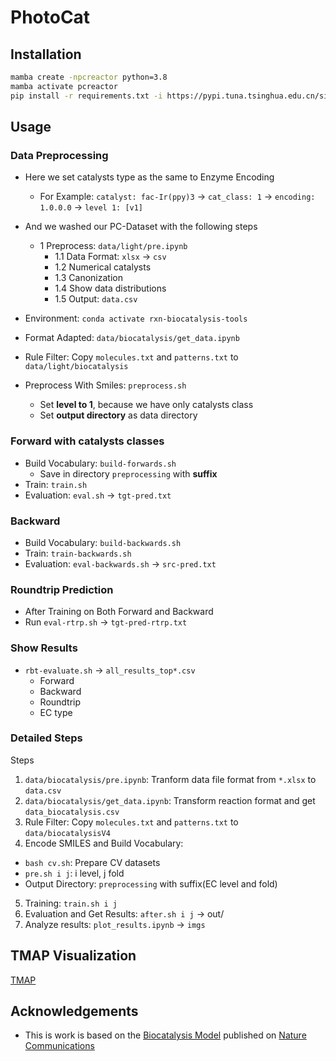 # PhotoCat

## Installation

```bash
mamba create -npcreactor python=3.8
mamba activate pcreactor
pip install -r requirements.txt -i https://pypi.tuna.tsinghua.edu.cn/simple
```

## Usage

### Data Preprocessing

- Here we set catalysts type as the same to Enzyme Encoding
  - For Example: `catalyst: fac-Ir(ppy)3` -> `cat_class: 1` -> `encoding: 1.0.0.0` -> `level 1: [v1]`

- And we washed our PC-Dataset with the following steps
  - 1 Preprocess: `data/light/pre.ipynb`
    - 1.1 Data Format: `xlsx` -> `csv`
    - 1.2 Numerical catalysts
    - 1.3 Canonization
    - 1.4 Show data distributions
    - 1.5 Output: `data.csv`

- Environment: `conda activate rxn-biocatalysis-tools`
- Format Adapted: `data/biocatalysis/get_data.ipynb`
- Rule Filter: Copy `molecules.txt` and `patterns.txt` to `data/light/biocatalysis`
- Preprocess With Smiles: `preprocess.sh`
  - Set **level to 1**, because we have only catalysts class
  - Set **output directory** as data directory

### Forward with catalysts classes

- Build Vocabulary: `build-forwards.sh`
  - Save in directory `preprocessing` with **suffix**
- Train: `train.sh`
- Evaluation: `eval.sh` -> `tgt-pred.txt`

### Backward

- Build Vocabulary: `build-backwards.sh`
- Train: `train-backwards.sh`
- Evaluation: `eval-backwards.sh` -> `src-pred.txt`

### Roundtrip Prediction

- After Training on Both Forward and Backward
- Run `eval-rtrp.sh` -> `tgt-pred-rtrp.txt`

### Show Results

- `rbt-evaluate.sh` -> `all_results_top*.csv`
  - Forward
  - Backward
  - Roundtrip
  - EC type

### Detailed Steps

Steps

1. `data/biocatalysis/pre.ipynb`: Tranform data file format from `*.xlsx` to `data.csv`
2. `data/biocatalysis/get_data.ipynb`: Transform reaction format and get `data_biocatalysis.csv`
3. Rule Filter: Copy `molecules.txt` and `patterns.txt` to `data/biocatalysisV4`
4. Encode SMILES and Build Vocabulary:
  - `bash cv.sh`: Prepare CV datasets
  - `pre.sh i j`: i level, j fold
  - Output Directory: `preprocessing` with suffix(EC level and fold)
5. Training: `train.sh i j`
6. Evaluation and Get Results: `after.sh i j` -> out/
7. Analyze results: `plot_results.ipynb` -> `imgs`

## TMAP Visualization

[TMAP](work/cluster_tmap/TMAP.ipynb)

## Acknowledgements

- This is work is based on the [Biocatalysis Model]() published on [Nature Communications]()